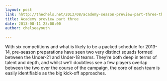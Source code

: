 ```yaml
---
layout: post
link: hhttp://thechels.net/2013/08/academy-season-preview-part-three-the-blues/
title: Academy preview part three
date: 2013-08-11 23:00:00
author: chelseayouth

---
```


With six competitions and what is likely to be a packed schedule for 2013-14, pre-season preparations have seen two very distinct squads formed between the Under-21 and Under-18 teams. They’re both deep in terms of talent and depth, and whilst we’ll doubtless see a few players overlap between the two over the course of the campaign, the core of each team is easily identifiable as the big kick-off approaches.